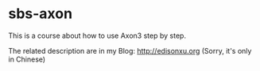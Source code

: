 # sbs-axon

This is a course about how to use Axon3 step by step.

The related description are in my Blog: http://edisonxu.org (Sorry, it's only in Chinese)
